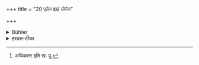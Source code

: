 +++
title = "20 एतेन ह्यहं योगेन"

+++

<details><summary>Bühler</summary>

20. (And he adds), 'For by this means I studied a larger part of the Veda than before, (during my studentship.)'
</details>

<details><summary>हरदत्त-टीका</summary>

## सूत्रम्
एतेन ह्यहं योगेन भूयः पूर्वस्मात्कालाच्छ्रुतमकुर्वीति ॥ २० ॥  
### प्रस्तावः
अत्र हेतुत्वेन श्वेतकेतोरेव शिष्यान्प्रति वचनम् —  
## टिप्पनी
एतेनानन्तरोक्तेन योगेनोपायेन अहं पूर्वस्मात् ब्रह्मचर्यकालात् भूयः [^१]बहुतरं श्रुतमकुर्वीति कृतवानस्मि । अतो यूयमपि तथा कुरुध्वमिति ॥  

[^१]: अधिकतर इति ख. पु.
</details>
